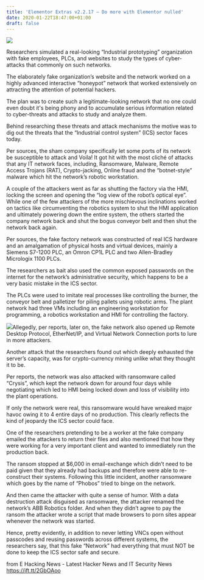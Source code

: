 ```yaml
---
title: 'Elementor Extras v2.2.17 – Do more with Elementor nulled'
date: 2020-01-22T18:47:00+01:00
draft: false
---
```


[![](https://1.bp.blogspot.com/-0EtPlvbQzNw/Xih0963I1rI/AAAAAAAAJrI/i-Ons_4TryoGKZsJJ6ZcevX4WwHGCkNKwCLcBGAsYHQ/s640/14.jpg)](https://1.bp.blogspot.com/-0EtPlvbQzNw/Xih0963I1rI/AAAAAAAAJrI/i-Ons_4TryoGKZsJJ6ZcevX4WwHGCkNKwCLcBGAsYHQ/s1600/14.jpg)

  
  
Researchers simulated a real-looking “Industrial prototyping” organization with fake employees, PLCs, and websites to study the types of cyber-attacks that commonly on such networks.  
  
The elaborately fake organization’s website and the network worked on a highly advanced interactive “honeypot” network that worked extensively on attracting the attention of potential hackers.  
  
The plan was to create such a legitimate-looking network that no one could even doubt it's being phony and to accumulate serious information related to cyber-threats and attacks to study and analyze them.  
  
Behind researching these threats and attack mechanisms the motive was to dig out the threats that the “Industrial control system” (ICS) sector faces today.  
  
Per sources, the sham company specifically let some ports of its network be susceptible to attack and Voila! It got hit with the most cliché of attacks that any IT network faces, including, Ransomware, Malware, Remote Access Trojans (RAT), Crypto-jacking, Online fraud and the “botnet-style” malware which hit the network’s robotic workstation.  
  
A couple of the attackers went as far as shutting the factory via the HMI, locking the screen and opening the “log view of the robot’s optical eye”.  
While one of the few attackers of the more mischievous inclinations worked on tactics like circumventing the robotics system to shut the HMI application and ultimately powering down the entire system, the others started the company network back and shut the bogus conveyor belt and then shut the network back again.  
  
Per sources, the fake factory network was constructed of real ICS hardware and an amalgamation of physical hosts and virtual devices, mainly a Siemens S7-1200 PLC, an Omron CP1L PLC and two Allen-Bradley Micrologix 1100 PLCs.  
  
The researchers as bait also used the common exposed passwords on the internet for the network’s administrative security, which happens to be a very basic mistake in the ICS sector.  
  
The PLCs were used to imitate real processes like controlling the burner, the conveyor belt and palletizer for piling pallets using robotic arms. The plant network had three VMs including an engineering workstation for programming, a robotics workstation and HMI for controlling the factory.  
  
[![](https://1.bp.blogspot.com/-4x21QtBjJ6I/Xih09y6890I/AAAAAAAAJrM/omys1Dy1qhU4vbsHylCdCVJmNdn0jwVkACLcBGAsYHQ/s640/15.jpg)](https://1.bp.blogspot.com/-4x21QtBjJ6I/Xih09y6890I/AAAAAAAAJrM/omys1Dy1qhU4vbsHylCdCVJmNdn0jwVkACLcBGAsYHQ/s1600/15.jpg)Allegedly, per reports, later on, the fake network also opened up Remote Desktop Protocol, EtherNet/IP, and Virtual Network Connection ports to lure in more attackers.  
  
Another attack that the researchers found out which deeply exhausted the server’s capacity, was for crypto-currency mining unlike what they thought it to be.  
  
Per reports, the network was also attacked with ransomware called “Crysis”, which kept the network down for around four days while negotiating which led to HMI being locked down and loss of visibility into the plant operations.  
  
If only the network were real, this ransomware would have wreaked major havoc owing it to 4 entire days of no production. This clearly reflects the kind of jeopardy the ICS sector could face.  
  
One of the researchers pretending to be a worker at the fake company emailed the attackers to return their files and also mentioned that how they were working for a very important client and wanted to immediately run the production back.  
  
The ransom stopped at $6,000 in email-exchange which didn’t need to be paid given that they already had backups and therefore were able to re-construct their systems. Following this little incident, another ransomware which goes by the name of “Phobos” tried to binge on the network.  
  
And then came the attacker with quite a sense of humor. With a data destruction attack disguised as ransomware, the attacker renamed the network’s ABB Robotics folder. And when they didn’t agree to pay the ransom the attacker wrote a script that made browsers to porn sites appear whenever the network was started.  
  
Hence, pretty evidently, in addition to never letting VNCs open without passcodes and reusing passwords across different systems, the researchers say, that this fake “Network” had everything that must NOT be done to keep the ICS sector safe and secure.  
  

  
  
from E Hacking News - Latest Hacker News and IT Security News https://ift.tt/2GbOAoo